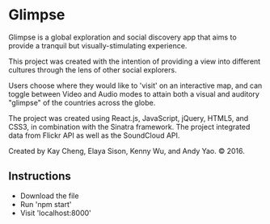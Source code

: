 # Glimpse
Glimpse is a global exploration and social discovery app that aims to provide a tranquil but visually-stimulating experience.

This project was created with the intention of providing a view into different cultures through the lens of other social explorers.

Users choose where they would like to 'visit' on an interactive map, and can toggle between Video and Audio modes to attain both a visual and auditory "glimpse" of the countries across the globe.

The project was created using React.js, JavaScript, jQuery, HTML5, and CSS3, in combination with the Sinatra framework. The project integrated data from Flickr API as well as the SoundCloud API.

<p>Created by Kay Cheng, Elaya Sison, Kenny Wu, and Andy Yao. © 2016.</p>

## Instructions
- Download the file
- Run 'npm start'
- Visit 'localhost:8000'